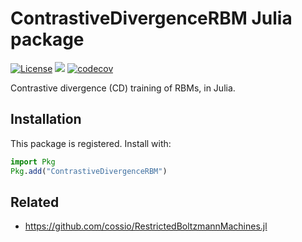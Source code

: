 # ContrastiveDivergenceRBM Julia package

[![License](https://img.shields.io/badge/license-MIT-green.svg)](https://github.com/cossio/ContrastiveDivergenceRBM.jl/blob/master/LICENSE.md)
![](https://github.com/cossio/ContrastiveDivergenceRBM.jl/workflows/CI/badge.svg)
[![codecov](https://codecov.io/gh/cossio/ContrastiveDivergenceRBM.jl/branch/master/graph/badge.svg?token=O5P8LQTVF3)](https://codecov.io/gh/cossio/ContrastiveDivergenceRBM.jl)

Contrastive divergence (CD) training of RBMs, in Julia.

## Installation

This package is registered. Install with:

```julia
import Pkg
Pkg.add("ContrastiveDivergenceRBM")
```

## Related

* https://github.com/cossio/RestrictedBoltzmannMachines.jl